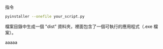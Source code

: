 
指令
```bash
pyinstaller --onefile your_script.py
```
檔案目錄中生成一個 "dist" 資料夾，裡面包含了一個可執行的應用程式（.exe 檔案）。

aaaaa